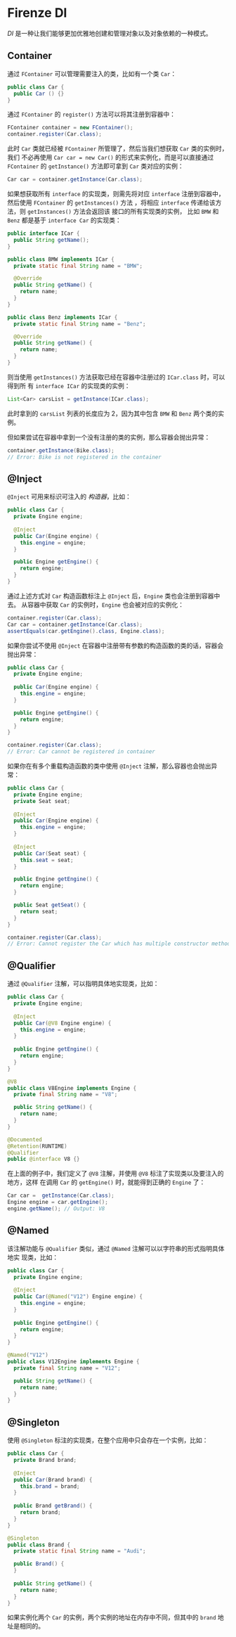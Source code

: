 # Firenze DI

*DI* 是一种让我们能够更加优雅地创建和管理对象以及对象依赖的一种模式。

## Container

通过 `FContainer` 可以管理需要注入的类，比如有一个类 `Car`：

```java
public class Car {
  public Car () {}
}
```

通过 `FContainer` 的 `register()` 方法可以将其注册到容器中：

```java
FContainer container = new FContainer();
container.register(Car.class);
```

此时 `Car` 类就已经被 `FContainer` 所管理了，然后当我们想获取 `Car` 类的实例时，我们
不必再使用 `Car car = new Car()` 的形式来实例化，而是可以直接通过 `FContainer` 的 
`getInstance()` 方法即可拿到 `Car` 类对应的实例：

```java
Car car = container.getInstance(Car.class);
```

如果想获取所有 `interface` 的实现类，则需先将对应 `interface` 注册到容器中，然后使用 `FContainer`
的 `getInstances()` 方法 ，将相应 `interface` 传递给该方法，则 `getInstances()` 方法会返回该
接口的所有实现类的实例， 比如 `BMW` 和 `Benz` 都是基于 `interface Car` 的实现类：

```java
public interface ICar {
  public String getName();
}

public class BMW implements ICar {
  private static final String name = "BMW";

  @Override
  public String getName() {
    return name;
  }
}

public class Benz implements ICar {
  private static final String name = "Benz";

  @Override
  public String getName() {
    return name;
  }
}
```

则当使用 `getInstances()` 方法获取已经在容器中注册过的 `ICar.class` 时，可以得到所
有 `interface ICar` 的实现类的实例：

```java
List<Car> carsList = getInstance(ICar.class);
```
此时拿到的 `carsList` 列表的长度应为 2，因为其中包含 `BMW` 和 `Benz` 两个类的实例。

但如果尝试在容器中拿到一个没有注册的类的实例，那么容器会抛出异常：

```java
container.getInstance(Bike.class);
// Error: Bike is not registered in the container
```

## @Inject

`@Inject` 可用来标识可注入的 *构造器*，比如：

```java
public class Car {
  private Engine engine;
  
  @Inject
  public Car(Engine engine) {
    this.engine = engine;
  }

  public Engine getEngine() {
    return engine;
  }
}
```

通过上述方式对 `Car` 构造函数标注上 `@Inject` 后，`Engine` 类也会注册到容器中去。
从容器中获取 `Car` 的实例时，`Engine` 也会被对应的实例化：

```java
container.register(Car.class);
Car car = container.getInstance(Car.class);
assertEquals(car.getEngine().class, Engine.class);
```

如果你尝试不使用 `@Inject` 在容器中注册带有参数的构造函数的类的话，容器会抛出异常：

```java
public class Car {
  private Engine engine;
  
  public Car(Engine engine) {
    this.engine = engine;
  }

  public Engine getEngine() {
    return engine;
  }
}

container.register(Car.class);
// Error: Car cannot be registered in container
```

如果你在有多个重载构造函数的类中使用 `@Inject` 注解，那么容器也会抛出异常：

```java
public class Car {
  private Engine engine;
  private Seat seat;
  
  @Inject
  public Car(Engine engine) {
    this.engine = engine;
  }
  
  @Inject
  public Car(Seat seat) {
    this.seat = seat;
  }

  public Engine getEngine() {
    return engine;
  }

  public Seat getSeat() {
    return seat;
  }
}

container.register(Car.class);
// Error: Cannot register the Car which has multiple constructor methods
```

## @Qualifier

通过 `@Qualifier` 注解，可以指明具体地实现类，比如：

```java
public class Car {
  private Engine engine;
  
  @Inject
  public Car(@V8 Engine engine) {
    this.engine = engine;
  }
  
  public Engine getEngine() {
    return engine;
  }
}

@V8
public class V8Engine implements Engine {
  private final String name = "V8";

  public String getName() {
    return name;
  }
}

@Documented
@Retention(RUNTIME)
@Qualifier
public @interface V8 {}
```

在上面的例子中，我们定义了 `@V8` 注解，并使用 `@V8` 标注了实现类以及要注入的地方，这样
在调用 `Car` 的 `getEngine()` 时，就能得到正确的 `Engine` 了：

```java
Car car =  getInstance(Car.class);
Engine engine = car.getEngine();
engine.getName(); // Output: V8
```

## @Named

该注解功能与 `@Qualifier` 类似，通过 `@Named` 注解可以以字符串的形式指明具体地实
现类，比如：

```java
public class Car {
  private Engine engine;
  
  @Inject
  public Car(@Named("V12") Engine engine) {
    this.engine = engine;
  }
  
  public Engine getEngine() {
    return engine;
  }
}

@Named("V12")
public class V12Engine implements Engine {
  private final String name = "V12";

  public String getName() {
    return name;
  }
}
```

## @Singleton

使用 `@Singleton` 标注的实现类，在整个应用中只会存在一个实例，比如：

```java
public class Car {
  private Brand brand;
  
  @Inject
  public Car(Brand brand) {
    this.brand = brand;
  }
  
  public Brand getBrand() {
    return brand;
  }
}

@Singleton
public class Brand {
  private static final String name = "Audi";

  public Brand() {
  }
  
  public String getName() {
    return name;
  }
}
```

如果实例化两个 `Car` 的实例，两个实例的地址在内存中不同，但其中的 `brand` 地址是相同的。
